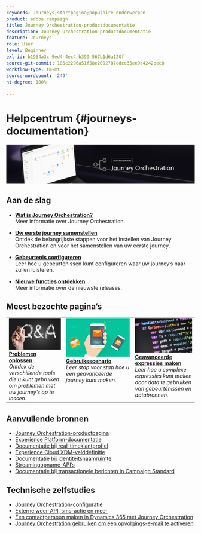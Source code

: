 ```yaml
---
keywords: Journeys;startpagina;populaire onderwerpen
product: adobe campaign
title: Journey Orchestration-productdocumentatie
description: Journey Orchestration-productdocumentatie
feature: Journeys
role: User
level: Beginner
exl-id: b1964a3c-9ed4-4ec4-b399-567b1d6a120f
source-git-commit: 185c2296a51f58e2092787edcc35ee9e4242bec8
workflow-type: tm+mt
source-wordcount: '249'
ht-degree: 100%

---
```


# Helpcentrum {#journeys-documentation}

![](using/assets/do-not-localize/bannerjourney.png)

## Aan de slag

* **[Wat is Journey Orchestration?](using/about/about-journey-orchestration.md)**<br/>
Meer informatie over Journey Orchestration.

* **[Uw eerste journey samenstellen](using/about/get-started.md)**<br/>Ontdek de belangrijkste stappen voor het instellen van Journey Orchestration en voor het samenstellen van uw eerste journey.

* **[Gebeurtenis configureren](using/event/about-events.md#section_tbk_5qt_pgb)**<br/>Leer hoe u gebeurtenissen kunt configureren waar uw journey’s naar zullen luisteren.

* **[Nieuwe functies ontdekken](using/release-notes/release-notes.md)**<br/>Meer informatie over de nieuwste releases.

## Meest bezochte pagina’s

<table style="table-layout:fixed">
<tr>
    <td valign="top">
        <a href="using/about/troubleshooting.md">
       <img alt="Ontwikkelaars" src="using/assets/do-not-localize/FAQ.png" />
       </a>
    <div>
    <a href="using/about/troubleshooting.md"><strong>Problemen oplossen</strong></a>
    </div>
    <em>Ontdek de verschillende tools die u kunt gebruiken om problemen met uw journey’s op te lossen.</em>
    <br>
  </td>
  <td valign="top">
    <a href="using/usecase/building-the-journey.md">
      <img alt="samenstellen" src="using/assets/do-not-localize/design.png"/>
    </a>
    <div>
    <a href="using/usecase/building-the-journey.md"><strong>Gebruiksscenario</strong></a>
    </div>
    <em>Leer stap voor stap hoe u een geavanceerde journey kunt maken.</em>
    <br>
  </td>
  <td valign="top">
    <a href="using/expression/expressionadvanced.md">
      <img alt="voorwaarden" src="using/assets/do-not-localize/dev.png"/>
    </a>
    <div>
    <a href="using/expression/expressionadvanced.md"><strong>Geavanceerde expressies maken</strong></a>
    </div>
    <em>Leer hoe u complexe expressies kunt maken door data te gebruiken van gebeurtenissen en databronnen. </em>
    <br>
  </td>
</tr>
</table>

## Aanvullende bronnen

* [Journey Orchestration-productpagina](https://www.adobe.com/nl/experience-platform/journey-orchestration.html)
* [Experience Platform-documentatie](https://www.adobe.com/nl/experience-platform/documentation-and-developer-resources.html)
* [Documentatie bij real-timeklantprofiel](https://experienceleague.adobe.com/docs/experience-platform/query/home.html?lang=nl)
* [Experience Cloud XDM-velddefinitie](https://experienceleague.adobe.com/docs/experience-platform/xdm/home.html?lang=nl)
* [Documentatie bij identiteitsnaamruimte](https://experienceleague.adobe.com/docs/experience-platform/identity/home.html?lang=nl)
* [Streamingopname-API’s](https://experienceleague.adobe.com/docs/experience-platform/ingestion/streaming/overview.html?lang=nl)
* [Documentatie bij transactionele berichten in Campaign Standard](https://experienceleague.adobe.com/docs/campaign-standard/using/communication-channels/transactional-messaging/getting-started-with-transactional-msg.html?lang=nl)

## Technische zelfstudies

* [Journey Orchestration-configuratie](https://experienceleague.adobe.com/docs/platform-learn/comprehensive-technical-tutorial/module6/journey-orchestration-create-account.html?lang=nl#6.-journey-orchestration)
* [Externe weer-API, sms-actie en meer](https://experienceleague.adobe.com/docs/platform-learn/comprehensive-technical-tutorial/module12/journey-orchestration-external-weather-api-sms.html?lang=nl#module12)
* [Een contactpersoon maken in Dynamics 365 met Journey Orchestration](https://experienceleague.adobe.com/docs/platform-learn/comprehensive-technical-tutorial/module17/ex3.html?lang=nl#17.3-create-a-contact-in-microsoft-dynamics-365-using-journey-orchestration-%26-import-data-from-microsoft-dynamics)
* [Journey Orchestration gebruiken om een opvolgings-e-mail te activeren](https://experienceleague.adobe.com/docs/platform-learn/comprehensive-technical-tutorial/module20/ex4.html?lang=nl#20.4-use-journey-orchestration-to-trigger-an-email-follow-up-after-interacting-with-your-chatbot)
